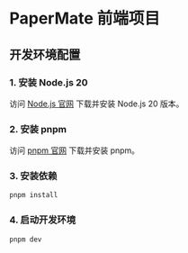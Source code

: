 # PaperMate 前端项目

## 开发环境配置

### 1. 安装 Node.js 20

访问 [Node.js 官网](https://nodejs.org/) 下载并安装 Node.js 20 版本。

### 2. 安装 pnpm

访问 [pnpm 官网](https://pnpm.io/zh/installation) 下载并安装 pnpm。

### 3. 安装依赖

```bash
pnpm install
```

### 4. 启动开发环境

```bash
pnpm dev
```
